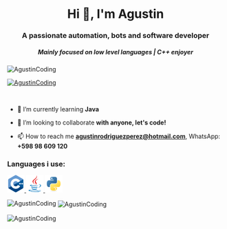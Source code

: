 <h1 align="center">Hi 👋, I'm Agustin</h1>
<h3 align="center">A passionate automation, bots and software developer</h3>
<h5 align="center">Mainly focused on low level languages | C++ enjoyer</h5>

<p align="left"> <img src="https://komarev.com/ghpvc/?username=AgustinCoding&label=Profile%20views&color=0e75b6&style=flat" alt="AgustinCoding" /> </p>

<p align="left"> <a href="https://github.com/ryo-ma/github-profile-trophy"><img src="https://github-profile-trophy.vercel.app/?username=AgustinCoding" alt="AgustinCoding" /></a> </p>

<p align="left"> <a href="https://twitter.com/" target="blank"><img src="https://img.shields.io/twitter/follow/?logo=twitter&style=for-the-badge" alt="" /></a> </p>

- 🌱 I’m currently learning **Java**

- 👯 I’m looking to collaborate **with anyone, let's code!**

- 📫 How to reach me **agustinrodriguezperez@hotmail.com**, WhatsApp: **+598 98 609 120**


<h3 align="left">Languages i use:</h3>
<p align="left"> <a href="https://www.w3schools.com/cpp/" target="_blank" rel="noreferrer"> <img src="https://raw.githubusercontent.com/devicons/devicon/master/icons/cplusplus/cplusplus-original.svg" alt="cplusplus" width="40" height="40"/> </a> <a href="https://www.java.com" target="_blank" rel="noreferrer"> <img src="https://raw.githubusercontent.com/devicons/devicon/master/icons/java/java-original.svg" alt="java" width="40" height="40"/> </a> <a href="https://www.python.org" target="_blank" rel="noreferrer"> <img src="https://raw.githubusercontent.com/devicons/devicon/master/icons/python/python-original.svg" alt="python" width="40" height="40"/> </a> </p>

<p><img align="left" src="https://github-readme-stats.vercel.app/api/top-langs?username=AgustinCoding&show_icons=true&locale=en&layout=compact" alt="AgustinCoding" /></p>

<p>&nbsp;<img align="center" src="https://github-readme-stats.vercel.app/api?username=AgustinCoding&show_icons=true&locale=en" alt="AgustinCoding" /></p>

<p><img align="center" src="https://github-readme-streak-stats.herokuapp.com/?user=AgustinCoding&" alt="AgustinCoding" /></p>

